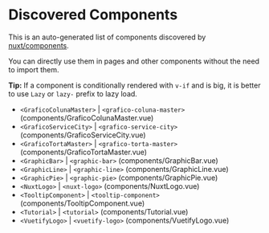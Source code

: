 # Discovered Components

This is an auto-generated list of components discovered by [nuxt/components](https://github.com/nuxt/components).

You can directly use them in pages and other components without the need to import them.

**Tip:** If a component is conditionally rendered with `v-if` and is big, it is better to use `Lazy` or `lazy-` prefix to lazy load.

- `<GraficoColunaMaster>` | `<grafico-coluna-master>` (components/GraficoColunaMaster.vue)
- `<GraficoServiceCity>` | `<grafico-service-city>` (components/GraficoServiceCity.vue)
- `<GraficoTortaMaster>` | `<grafico-torta-master>` (components/GraficoTortaMaster.vue)
- `<GraphicBar>` | `<graphic-bar>` (components/GraphicBar.vue)
- `<GraphicLine>` | `<graphic-line>` (components/GraphicLine.vue)
- `<GraphicPie>` | `<graphic-pie>` (components/GraphicPie.vue)
- `<NuxtLogo>` | `<nuxt-logo>` (components/NuxtLogo.vue)
- `<TooltipComponent>` | `<tooltip-component>` (components/TooltipComponent.vue)
- `<Tutorial>` | `<tutorial>` (components/Tutorial.vue)
- `<VuetifyLogo>` | `<vuetify-logo>` (components/VuetifyLogo.vue)
